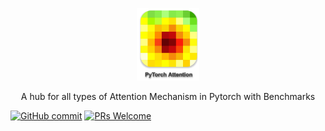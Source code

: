 <p align="center">
  <img width="100" src="./docs/icon.png">
</p>

<p align="center">A hub for all types of Attention Mechanism in Pytorch with Benchmarks </p>


[![GitHub commit](https://img.shields.io/github/last-commit/monk1337/TorchAttention)](https://github.com/monk1337/TorchAttention/commits/master)
[![PRs Welcome](https://img.shields.io/badge/PRs-welcome-brightgreen.svg?style=flat-square)](http://makeapullrequest.com)
